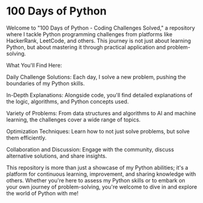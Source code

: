 # 100 Days of Python

Welcome to "100 Days of Python - Coding Challenges Solved," a repository where I tackle Python programming challenges from platforms like HackerRank, LeetCode, and others. This journey is not just about learning Python, but about mastering it through practical application and problem-solving.

What You'll Find Here:

Daily Challenge Solutions: Each day, I solve a new problem, pushing the boundaries of my Python skills.

In-Depth Explanations: Alongside code, you'll find detailed explanations of the logic, algorithms, and Python concepts used.

Variety of Problems: From data structures and algorithms to AI and machine learning, the challenges cover a wide range of topics.

Optimization Techniques: Learn how to not just solve problems, but solve them efficiently.

Collaboration and Discussion: Engage with the community, discuss alternative solutions, and share insights.

This repository is more than just a showcase of my Python abilities; it's a platform for continuous learning, improvement, and sharing knowledge with others. Whether you're here to assess my Python skills or to embark on your own journey of problem-solving, you're welcome to dive in and explore the world of Python with me!
